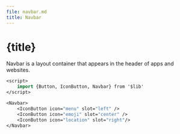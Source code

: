 ```yaml
---
file: navbar.md
title: Navbar
---
```


<script>
    import {Button, IconButton, Navbar} from '$lib'
    import {media} from '../../../media'
</script>

# {title}

Navbar is a layout container that appears in the header of apps and websites.

```sv
<script>
    import {Button, IconButton, Navbar} from '$lib'
</script>

<Navbar>
    <IconButton icon="menu" slot="left" />
    <IconButton icon="emoji" slot="center" />
    <IconButton icon="location" slot="right"/>
</Navbar>
```

<section class="bg-{$media.dark ? 'dark' : 'gray'} p-2">
    <Navbar>
        <IconButton icon="menu" slot="left" />
        <IconButton icon="emoji" slot="center" />
        <IconButton icon="location" slot="right"/>
    </Navbar>
</section>
